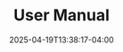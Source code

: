 ---
weight: 999
title: "User Manual"
description: "Start your first BDIViz workflow."
icon: "rocket"
date: "2025-04-19T13:38:17-04:00"
lastmod: "2025-04-19T13:38:17-04:00"
draft: false
toc: true
---